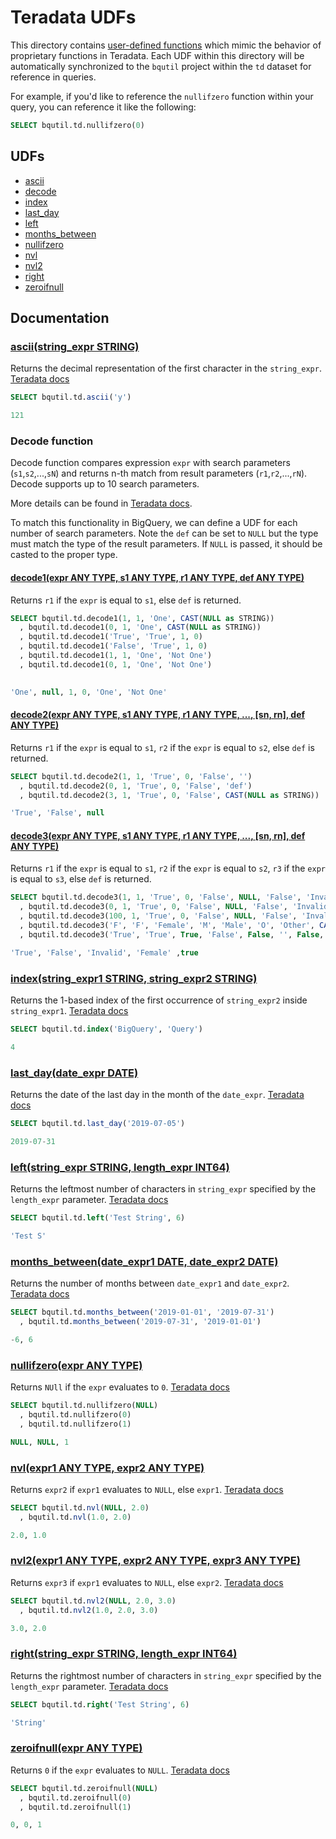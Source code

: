 # Teradata UDFs

This directory contains [user-defined functions](https://cloud.google.com/bigquery/docs/reference/standard-sql/user-defined-functions)
which mimic the behavior of proprietary functions in Teradata. Each UDF within this
directory will be automatically synchronized to the `bqutil` project within the
`td` dataset for reference in queries.

For example, if you'd like to reference the `nullifzero` function within your query,
you can reference it like the following:
```sql
SELECT bqutil.td.nullifzero(0)
```

## UDFs

* [ascii](#asciistring_expr-string)
* [decode](#decode-function)
* [index](#indexstring_expr1-string-string_expr2-string)
* [last_day](#last_daydate_expr-date)
* [left](#leftstring_expr-string-length_expr-int64)
* [months_between](#months_betweendate_expr1-date-date_expr2-date)
* [nullifzero](#nullifzeroexpr-any-type)
* [nvl](#nvlexpr1-any-type-expr2-any-type)
* [nvl2](#nvl2expr1-any-type-expr2-any-type-expr3-any-type)
* [right](#rightstring_expr-string-length_expr-int64)
* [zeroifnull](#zeroifnullexpr-any-type)

## Documentation

### [ascii(string_expr STRING)](ascii.sql)
Returns the decimal representation of the first character in the `string_expr`. [Teradata docs](https://docs.teradata.com/reader/1DcoER_KpnGTfgPinRAFUw/qSvGNudIWmkd0nY_HkZ8~w)
```sql
SELECT bqutil.td.ascii('y')

121
```


### Decode function
Decode function compares expression `expr` with search parameters (`s1`,`s2`,...,`sN`) and returns n-th match from result parameters (`r1`,`r2`,...,`rN`).
Decode supports up to 10 search parameters.

More details can be found in [Teradata docs](https://docs.teradata.com/reader/kmuOwjp1zEYg98JsB8fu_A/8Jial4oyTcTU94YzVNRWIQ).

To match this functionality in BigQuery, we can define a UDF for each number of search parameters. Note the `def` can be set to `NULL` but the type must match the type of the result parameters. If `NULL` is passed, it should be casted to the proper type.

#### [decode1(expr  ANY TYPE, s1  ANY TYPE, r1  ANY TYPE, def  ANY TYPE)](decode1.sql)
Returns `r1` if the `expr` is equal to `s1`, else `def` is returned.
```sql
SELECT bqutil.td.decode1(1, 1, 'One', CAST(NULL as STRING))
  , bqutil.td.decode1(0, 1, 'One', CAST(NULL as STRING))
  , bqutil.td.decode1('True', 'True', 1, 0)
  , bqutil.td.decode1('False', 'True', 1, 0)
  , bqutil.td.decode1(1, 1, 'One', 'Not One')
  , bqutil.td.decode1(0, 1, 'One', 'Not One')

	
'One', null, 1, 0, 'One', 'Not One'
```


#### [decode2(expr ANY TYPE, s1 ANY TYPE, r1 ANY TYPE, ..., [sn, rn], def ANY TYPE)](decode2.sql)
Returns `r1` if the `expr` is equal to `s1`, `r2` if the `expr` is equal to `s2`, else `def` is returned.
```sql
SELECT bqutil.td.decode2(1, 1, 'True', 0, 'False', '')
  , bqutil.td.decode2(0, 1, 'True', 0, 'False', 'def')
  , bqutil.td.decode2(3, 1, 'True', 0, 'False', CAST(NULL as STRING))

'True', 'False', null
```


#### [decode3(expr ANY TYPE, s1 ANY TYPE, r1 ANY TYPE, ..., [sn, rn], def ANY TYPE)](decode3.sql)
Returns `r1` if the `expr` is equal to `s1`, `r2` if the `expr` is equal to `s2`, `r3` if the `expr` is equal to `s3`, else `def` is returned.
```sql
SELECT bqutil.td.decode3(1, 1, 'True', 0, 'False', NULL, 'False', 'Invalid')
  , bqutil.td.decode3(0, 1, 'True', 0, 'False', NULL, 'False', 'Invalid')
  , bqutil.td.decode3(100, 1, 'True', 0, 'False', NULL, 'False', 'Invalid')
  , bqutil.td.decode3('F', 'F', 'Female', 'M', 'Male', 'O', 'Other', CAST(NULL as STRING))
  , bqutil.td.decode3('True', 'True', True, 'False', False, '', False, CAST(NULL as BOOLEAN))

'True', 'False', 'Invalid', 'Female' ,true
```


### [index(string_expr1 STRING, string_expr2 STRING)](index.sql)
Returns the 1-based index of the first occurrence of `string_expr2` inside `string_expr1`. [Teradata docs](https://docs.teradata.com/reader/1DcoER_KpnGTfgPinRAFUw/lYkmnMUSl7umkauHRSSITQ)
```sql
SELECT bqutil.td.index('BigQuery', 'Query')

4
```


### [last_day(date_expr DATE)](last_day.sql)
Returns the date of the last day in the month of the `date_expr`. [Teradata docs](https://docs.teradata.com/reader/1DcoER_KpnGTfgPinRAFUw/UYSHIofb6DaOFRBng8e3mQ)
```sql
SELECT bqutil.td.last_day('2019-07-05')

2019-07-31
```


### [left(string_expr STRING, length_expr INT64)](left.sql)
Returns the leftmost number of characters in `string_expr` specified by the `length_expr` parameter. [Teradata docs](https://docs.teradata.com/reader/1DcoER_KpnGTfgPinRAFUw/Ef3DAn9emz~W57YSCkoEOQ)
```sql
SELECT bqutil.td.left('Test String', 6)

'Test S'
```


### [months_between(date_expr1 DATE, date_expr2 DATE)](months_between.sql)
Returns the number of months between `date_expr1` and `date_expr2`. [Teradata docs](https://docs.teradata.com/reader/1DcoER_KpnGTfgPinRAFUw/ZrhSoO_oe_0dW9lkeueH1Q)
```sql
SELECT bqutil.td.months_between('2019-01-01', '2019-07-31')
  , bqutil.td.months_between('2019-07-31', '2019-01-01')

-6, 6
```


### [nullifzero(expr ANY TYPE)](nullifzero.sql)
Returns `NUll` if the `expr` evaluates to `0`. [Teradata docs](https://docs.teradata.com/reader/1DcoER_KpnGTfgPinRAFUw/WydeQxu0SJWrkTyxvekB7g)
```sql
SELECT bqutil.td.nullifzero(NULL)
  , bqutil.td.nullifzero(0)
  , bqutil.td.nullifzero(1)

NULL, NULL, 1
```


### [nvl(expr1 ANY TYPE, expr2 ANY TYPE)](nvl.sql)
Returns `expr2` if `expr1` evaluates to `NULL`, else `expr1`. [Teradata docs](https://docs.teradata.com/reader/kmuOwjp1zEYg98JsB8fu_A/A3B8KYGf9EJhU2iCgqqrzw)
```sql
SELECT bqutil.td.nvl(NULL, 2.0)
  , bqutil.td.nvl(1.0, 2.0)

2.0, 1.0
```


### [nvl2(expr1 ANY TYPE, expr2 ANY TYPE, expr3 ANY TYPE)](nvl2.sql)
Returns `expr3` if `expr1` evaluates to `NULL`, else `expr2`. [Teradata docs](https://docs.teradata.com/reader/kmuOwjp1zEYg98JsB8fu_A/_77jzgn34QLLsZDslWefpw)
```sql
SELECT bqutil.td.nvl2(NULL, 2.0, 3.0)
  , bqutil.td.nvl2(1.0, 2.0, 3.0)

3.0, 2.0
```


### [right(string_expr STRING, length_expr INT64)](right.sql)
Returns the rightmost number of characters in `string_expr` specified by the `length_expr` parameter. [Teradata docs](https://docs.teradata.com/reader/1DcoER_KpnGTfgPinRAFUw/4bAyNUOB6_VOuvSVrDRqDQ)
```sql
SELECT bqutil.td.right('Test String', 6)

'String'
```


### [zeroifnull(expr ANY TYPE)](zeroifnull.sql)
Returns `0` if the `expr` evaluates to `NULL`. [Teradata docs](https://docs.teradata.com/reader/1DcoER_KpnGTfgPinRAFUw/4e57e7Mq4VCe5YtLMKoY4g)
```sql
SELECT bqutil.td.zeroifnull(NULL)
  , bqutil.td.zeroifnull(0)
  , bqutil.td.zeroifnull(1)

0, 0, 1
```
